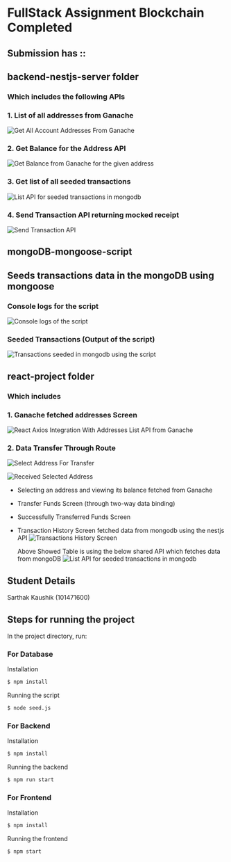 # FullStack Assignment Blockchain Completed

## Submission has ::

## backend-nestjs-server folder

### Which includes the following APIs

### 1. List of all addresses from Ganache
  ![Get All Account Addresses From Ganache](./images/getAllAccountAddresses.png)

### 2. Get Balance for the Address API
  ![Get Balance from Ganache for the given address](./images/getBalanceForAccountAddress.png)

### 3. Get list of all seeded transactions
  ![List API for seeded transactions in mongodb](./images/listAPI_for_seeded_transactions_in_mongodb.png)

### 4. Send Transaction API returning mocked receipt
  ![Send Transaction API](./images/sendTransactionAPIWithStaticMockedReceiptResponse.png)
         

## mongoDB-mongoose-script

## Seeds transactions data in the mongoDB using mongoose

### Console logs for the script
![Console logs of the script](./images/mongoDB-mongoose-script-console-logs.png)

### Seeded Transactions (Output of the script)
![Transactions seeded in mongodb using the script](./images/SeededTransactionsData.png)



## react-project folder

### Which includes

### 1. Ganache fetched addresses Screen
  ![React Axios Integration With Addresses List API from Ganache](./images/ReactAxiosIntegrationWithAddressesListAPIFromGanache.png)

### 2. Data Transfer Through Route
  ![Select Address For Transfer](./images/SelectAddressForTransfer.png)

  ![Received Selected Address](./images/ReceivedSelectedGanacheAddressThroughTheRoute.png)


- Selecting an address and viewing its balance fetched from Ganache
- Transfer Funds Screen (through two-way data binding)
- Successfully Transferred Funds Screen
- Transaction History Screen fetched data from mongodb using the nestjs API
  ![Transactions History Screen](./images/transactionsScreenUsingAPI_fetching_mongo_seeded_data.png)

  Above Showed Table is using the below shared API which fetches data from mongoDB
  ![List API for seeded transactions in mongodb](./images/listAPI_for_seeded_transactions_in_mongodb.png)


## Student Details

Sarthak Kaushik (101471600)


## Steps for running the project

In the project directory, run:

### For Database

Installation

```bash
$ npm install
```

Running the script

```bash
$ node seed.js
```


### For Backend

Installation

```bash
$ npm install
```

Running the backend

```bash
$ npm run start
```


### For Frontend

Installation

```bash
$ npm install
```

Running the frontend

```bash
$ npm start
```
